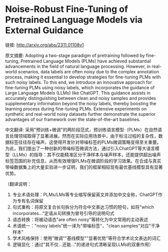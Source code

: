 # Noise-Robust Fine-Tuning of Pretrained Language Models via External Guidance

链接: http://arxiv.org/abs/2311.01108v1

原文摘要:
Adopting a two-stage paradigm of pretraining followed by fine-tuning,
Pretrained Language Models (PLMs) have achieved substantial advancements in the
field of natural language processing. However, in real-world scenarios, data
labels are often noisy due to the complex annotation process, making it
essential to develop strategies for fine-tuning PLMs with such noisy labels. To
this end, we introduce an innovative approach for fine-tuning PLMs using noisy
labels, which incorporates the guidance of Large Language Models (LLMs) like
ChatGPT. This guidance assists in accurately distinguishing between clean and
noisy samples and provides supplementary information beyond the noisy labels,
thereby boosting the learning process during fine-tuning PLMs. Extensive
experiments on synthetic and real-world noisy datasets further demonstrate the
superior advantages of our framework over the state-of-the-art baselines.

中文翻译:
采用"预训练+微调"的两阶段范式，预训练语言模型（PLMs）在自然语言处理领域取得了显著进展。然而在实际应用场景中，由于标注过程的复杂性，数据标签往往存在噪声，这使得开发针对带噪标签的PLMs微调策略变得至关重要。为此，我们提出了一种创新的带噪标签微调方法，通过引入ChatGPT等大语言模型（LLMs）的指导：其不仅能精准区分干净样本与噪声样本，还能提供超出噪声标签范围的补充信息，从而有效增强PLMs在微调阶段的学习效果。在合成与真实带噪数据集上的大量实验进一步证明，我们的框架相较现有最优基线模型具有显著优势。

（翻译说明：
1. 专业术语处理：PLMs/LMs等专业缩写保留英文并添加中文全称，ChatGPT作为专有名词保留
2. 句式重构：将原文复合长句拆分为符合中文表达习惯的短句，如将"which incorporates..."定语从句转换为冒号引导的说明句式
3. 语态转换：将被动语态"are often noisy"等转化为中文常用的主动表述
4. 术语统一："noisy labels"统一译为"带噪标签"，"clean samples"对应"干净样本"
5. 学术风格保持：使用"微调""基线模型""显著优势"等符合学术论文表达的词汇
6. 逻辑显化：通过"其不仅...还能..."的递进句式清晰呈现LLMs的双重作用）
